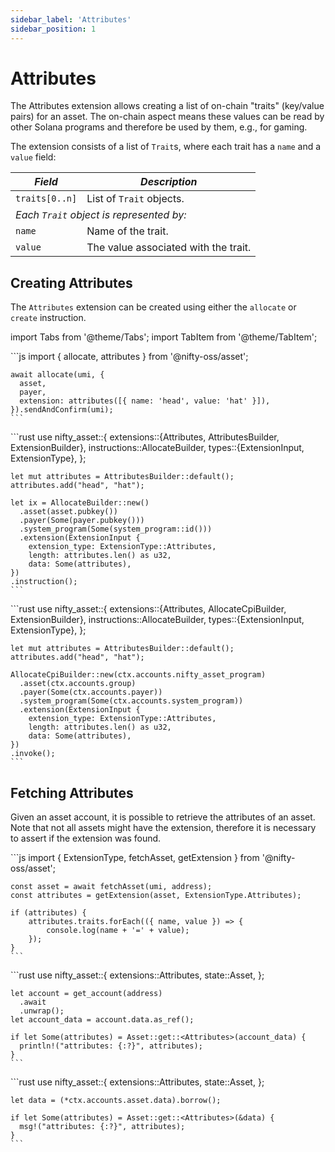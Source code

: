 ```yaml
---
sidebar_label: 'Attributes'
sidebar_position: 1
---
```


# Attributes

The Attributes extension allows creating a list of on-chain "traits" (key/value pairs) for an asset. The on-chain aspect means these values can be read by other Solana programs and therefore be used by them, e.g., for gaming.

The extension consists of a list of `Trait`s, where each trait has a `name` and a `value` field:

<!-- Begin table -->
<table class="account-layout-table">
    <thead>
        <tr>
            <th><i>Field</i></th>
            <th><i>Description</i></th>
        </tr>
    </thead>
    <tbody>
        <tr>
            <td><code>traits[0..n]</code></td>
            <td>List of <code>Trait</code> objects.</td>
        </tr>
        <tr>
            <td colspan="2"><i>Each <code>Trait</code> object is represented by:</i></td>
        </tr>
        <tr>
            <td><code>name</code></td>
            <td>Name of the trait.</td>
        </tr>
        <tr>
            <td><code>value</code></td>
            <td>The value associated with the trait.</td>
        </tr>
    </tbody>
</table>
<!-- End table -->

## Creating Attributes

The `Attributes` extension can be created using either the `allocate` or `create` instruction.

import Tabs from '@theme/Tabs';
import TabItem from '@theme/TabItem';

<Tabs>
  <TabItem value="javascript" label="JavaScript" default>
    ```js
    import { allocate, attributes } from '@nifty-oss/asset';

    await allocate(umi, {
      asset,
      payer,
      extension: attributes([{ name: 'head', value: 'hat' }]),
    }).sendAndConfirm(umi);
    ```
  </TabItem>
  <TabItem value="rust" label="Rust">
    ```rust
    use nifty_asset::{
      extensions::{Attributes, AttributesBuilder, ExtensionBuilder},
      instructions::AllocateBuilder,
      types::{ExtensionInput, ExtensionType},
    };

    let mut attributes = AttributesBuilder::default();
    attributes.add("head", "hat");

    let ix = AllocateBuilder::new()
      .asset(asset.pubkey())
      .payer(Some(payer.pubkey()))
      .system_program(Some(system_program::id()))
      .extension(ExtensionInput {
        extension_type: ExtensionType::Attributes,
        length: attributes.len() as u32,
        data: Some(attributes),
    })
    .instruction();
    ```
  </TabItem>
  <TabItem value="rust on-chain" label="Rust (on-chain)">
    ```rust
    use nifty_asset::{
      extensions::{Attributes, AllocateCpiBuilder, ExtensionBuilder},
      instructions::AllocateBuilder,
      types::{ExtensionInput, ExtensionType},
    };

    let mut attributes = AttributesBuilder::default();
    attributes.add("head", "hat");

    AllocateCpiBuilder::new(ctx.accounts.nifty_asset_program)
      .asset(ctx.accounts.group)
      .payer(Some(ctx.accounts.payer))
      .system_program(Some(ctx.accounts.system_program))
      .extension(ExtensionInput {
        extension_type: ExtensionType::Attributes,
        length: attributes.len() as u32,
        data: Some(attributes),
    })
    .invoke();
    ```
  </TabItem>
</Tabs>

## Fetching Attributes

Given an asset account, it is possible to retrieve the attributes of an asset. Note that not all assets might have the extension, therefore it is necessary to assert if the extension was found.

<Tabs>
  <TabItem value="javascript" label="JavaScript" default>
    ```js
    import {
      ExtensionType,
      fetchAsset,
      getExtension
    } from '@nifty-oss/asset';

    const asset = await fetchAsset(umi, address);
    const attributes = getExtension(asset, ExtensionType.Attributes);

    if (attributes) {
        attributes.traits.forEach(({ name, value }) => {
            console.log(name + '=' + value);
        });
    }
    ```
  </TabItem>
  <TabItem value="rust" label="Rust">
    ```rust
    use nifty_asset::{
      extensions::Attributes,
      state::Asset,
    };

    let account = get_account(address)
      .await
      .unwrap();
    let account_data = account.data.as_ref();

    if let Some(attributes) = Asset::get::<Attributes>(account_data) {
      println!("attributes: {:?}", attributes);
    }
    ```
  </TabItem>
  <TabItem value="rust on-chain" label="Rust (on-chain)">
    ```rust
    use nifty_asset::{
      extensions::Attributes,
      state::Asset,
    };

    let data = (*ctx.accounts.asset.data).borrow();

    if let Some(attributes) = Asset::get::<Attributes>(&data) {
      msg!("attributes: {:?}", attributes);
    }
    ```
  </TabItem>
</Tabs>